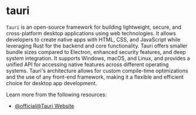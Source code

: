 # tauri

`Tauri` is an open-source framework for building lightweight, secure, and cross-platform desktop applications using web technologies. It allows developers to create native apps with HTML, CSS, and JavaScript while leveraging Rust for the backend and core functionality. Tauri offers smaller bundle sizes compared to Electron, enhanced security features, and deep system integration. It supports Windows, macOS, and Linux, and provides a unified API for accessing native features across different operating systems. Tauri's architecture allows for custom compile-time optimizations and the use of any front-end framework, making it a flexible and efficient choice for desktop app development.

Learn more from the following resources:

- [@official@Tauri Website](https://tauri.app)
